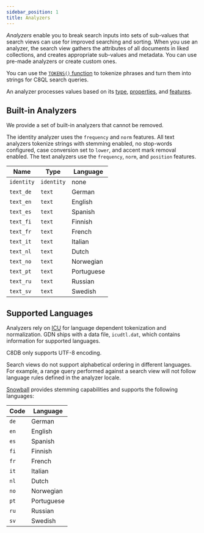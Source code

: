 ```yaml
---
sidebar_position: 1
title: Analyzers
---
```


_Analyzers_ enable you to break search inputs into sets of sub-values that search views can use for improved searching and sorting. When you use an analyzer, the search view gathers the attributes of all documents in liked collections, and creates appropriate sub-values and metadata. You can use pre-made analyzers or create custom ones.

You can use the [`TOKENS()` function](../queries/search-functions/tokens.md) to tokenize phrases and turn them into strings for C8QL search queries.

An analyzer processes values based on its [type](types.md), [properties](properties.md), and [features](features.md).

## Built-in Analyzers

We provide a set of built-in analyzers that cannot be removed.

The identity analyzer uses the `frequency` and `norm` features. All text analyzers tokenize strings with stemming enabled, no stop-words configured, case conversion set to `lower`, and accent mark removal enabled. The text analyzers use the `frequency`, `norm`, and `position` features.

Name       | Type       | Language
-----------|------------|-----------
`identity` | `identity` | none
`text_de`  | `text`     | German
`text_en`  | `text`     | English
`text_es`  | `text`     | Spanish
`text_fi`  | `text`     | Finnish
`text_fr`  | `text`     | French
`text_it`  | `text`     | Italian
`text_nl`  | `text`     | Dutch
`text_no`  | `text`     | Norwegian
`text_pt`  | `text`     | Portuguese
`text_ru`  | `text`     | Russian
`text_sv`  | `text`     | Swedish

## Supported Languages

Analyzers rely on [ICU](http://site.icu-project.org/) for language dependent tokenization and normalization. GDN ships with a data file, `icudtl.dat`, which contains information for supported languages.

C8DB only supports UTF-8 encoding.

Search views do not support alphabetical ordering in different languages. For example, a range query performed against a search view will not follow language rules defined in the analyzer locale.

[Snowball](https://snowballstem.org/) provides stemming capabilities and supports the following languages:

Code  | Language
------|-----------
`de`  | German
`en`  | English
`es`  | Spanish
`fi`  | Finnish
`fr`  | French
`it`  | Italian
`nl`  | Dutch
`no`  | Norwegian
`pt`  | Portuguese
`ru`  | Russian
`sv`  | Swedish
